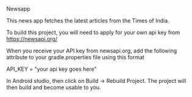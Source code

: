 Newsapp

This news app fetches the latest articles from the Times of India.

To build this project, you will need to apply for your own api key from https://newsapi.org/

When you receive your API key from newsapi.org, add the following attribute to your gradle.properties file using this format

API_KEY = "your api key goes here"

In Android studio, then click on Build -> Rebuild Project. The project will then build and become usable to you.
